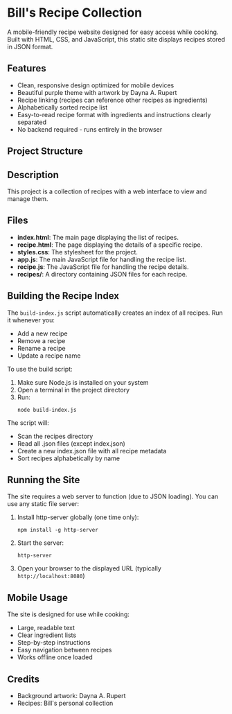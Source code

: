 # Bill's Recipe Collection

A mobile-friendly recipe website designed for easy access while cooking. Built with HTML, CSS, and JavaScript, this static site displays recipes stored in JSON format.

## Features

- Clean, responsive design optimized for mobile devices
- Beautiful purple theme with artwork by Dayna A. Rupert
- Recipe linking (recipes can reference other recipes as ingredients)
- Alphabetically sorted recipe list
- Easy-to-read recipe format with ingredients and instructions clearly separated
- No backend required - runs entirely in the browser

## Project Structure

## Description
This project is a collection of recipes with a web interface to view and manage them.

## Files
- **index.html**: The main page displaying the list of recipes.
- **recipe.html**: The page displaying the details of a specific recipe.
- **styles.css**: The stylesheet for the project.
- **app.js**: The main JavaScript file for handling the recipe list.
- **recipe.js**: The JavaScript file for handling the recipe details.
- **recipes/**: A directory containing JSON files for each recipe.

## Building the Recipe Index

The `build-index.js` script automatically creates an index of all recipes. Run it whenever you:
- Add a new recipe
- Remove a recipe
- Rename a recipe
- Update a recipe name

To use the build script:

1. Make sure Node.js is installed on your system
2. Open a terminal in the project directory
3. Run:
   ```
   node build-index.js
   ```

The script will:
- Scan the recipes directory
- Read all .json files (except index.json)
- Create a new index.json file with all recipe metadata
- Sort recipes alphabetically by name

## Running the Site

The site requires a web server to function (due to JSON loading). You can use any static file server:

1. Install http-server globally (one time only):
   ```
   npm install -g http-server
   ```

2. Start the server:
   ```
   http-server
   ```

3. Open your browser to the displayed URL (typically `http://localhost:8080`)

## Mobile Usage

The site is designed for use while cooking:
- Large, readable text
- Clear ingredient lists
- Step-by-step instructions
- Easy navigation between recipes
- Works offline once loaded

## Credits

- Background artwork: Dayna A. Rupert
- Recipes: Bill's personal collection
